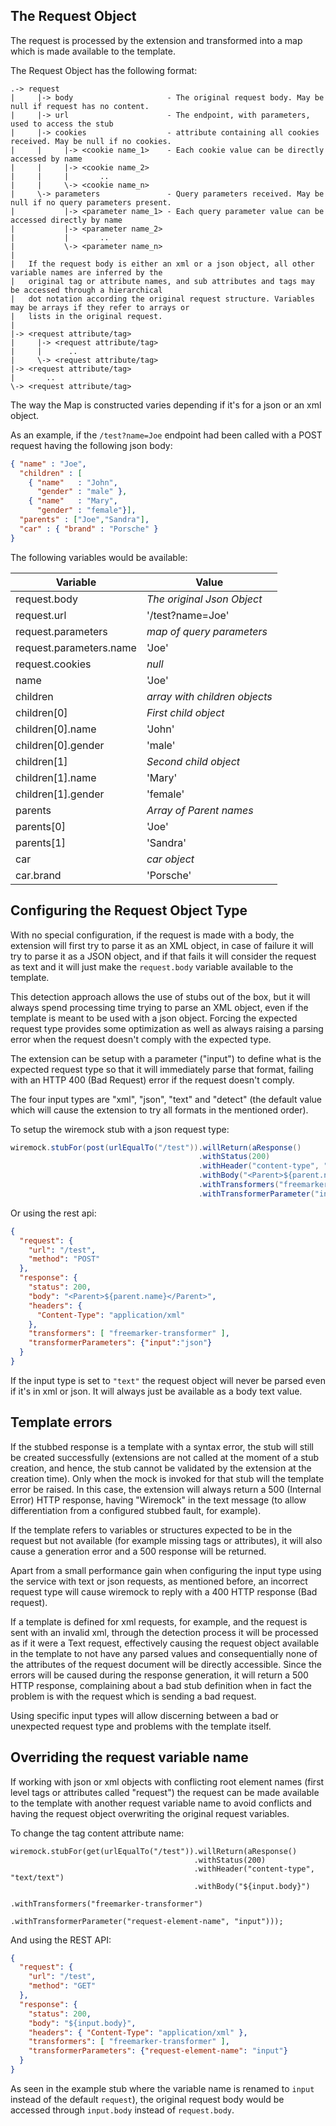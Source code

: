 ## The Request Object

The request is processed by the extension and transformed into a map which is made available to the template.

The Request Object has the following format:

```
.-> request
|     |-> body                     - The original request body. May be null if request has no content.
|     |-> url                      - The endpoint, with parameters, used to access the stub
|     |-> cookies                  - attribute containing all cookies received. May be null if no cookies.
|     |     |-> <cookie name_1>    - Each cookie value can be directly accessed by name
|     |     |-> <cookie name_2>
|     |     |       ..
|     |     \-> <cookie name_n>
|     \-> parameters               - Query parameters received. May be null if no query parameters present.
|           |-> <parameter name_1> - Each query parameter value can be accessed directly by name
|           |-> <parameter name_2>
|           |       ..
|           \-> <parameter name_n>
|
|   If the request body is either an xml or a json object, all other variable names are inferred by the
|   original tag or attribute names, and sub attributes and tags may be accessed through a hierarchical
|   dot notation according the original request structure. Variables may be arrays if they refer to arrays or
|   lists in the original request.
|
|-> <request attribute/tag>
|     |-> <request attribute/tag>
|     |      ..
|     \-> <request attribute/tag>
|-> <request attribute/tag>
|       ..
\-> <request attribute/tag>
```
The way the Map is constructed varies depending if it's for a json or an xml object.

As an example, if the `/test?name=Joe` endpoint had been called with a POST request having the following json body:
```json
{ "name" : "Joe",
  "children" : [
    { "name"   : "John",
      "gender" : "male" },
    { "name"   : "Mary",
      "gender" : "female"}],
  "parents" : ["Joe","Sandra"],
  "car" : { "brand" : "Porsche" }
}
```
The following variables would be available:

Variable | Value
-------- | -----
request.body | _The original Json Object_
request.url | '/test?name=Joe'
request.parameters | _map of query parameters_
request.parameters.name | 'Joe'
request.cookies | _null_
name | 'Joe'
children | _array with children objects_
children[0] | _First child object_
children[0].name | 'John'
children[0].gender | 'male'
children[1] | _Second child object_
children[1].name | 'Mary'
children[1].gender | 'female'
parents | _Array of Parent names_
parents[0] | 'Joe'
parents[1] | 'Sandra'
car | _car object_
car.brand | 'Porsche'

## Configuring the Request Object Type

With no special configuration, if the request is made with a body, the extension will first try to parse it as an XML object, in case of failure it will try to parse it as a JSON object, and if that fails it will consider the request as text and it will just make the `request.body` variable available to the template.

This detection approach allows the use of stubs out of the box, but it will always spend processing time trying to parse an XML object, even if the template is meant to be used with a json object. Forcing the expected request type provides some optimization as well as always raising a parsing error when the request doesn't comply with the expected type.

The extension can be setup with a parameter ("input") to define what is the expected request type so that it will immediately parse that format, failing with an HTTP 400 (Bad Request) error if the request doesn't comply. 

The four input types are "xml", "json", "text" and "detect" (the default value which will cause the extension to try all formats in the mentioned order).

To setup the wiremock stub with a json request type:
 
```java
wiremock.stubFor(post(urlEqualTo("/test")).willReturn(aResponse()
                                          .withStatus(200)
                                          .withHeader("content-type", "application/xml")
                                          .withBody("<Parent>${parent.name}</Parent>")
                                          .withTransformers("freemarker-transformer")
                                          .withTransformerParameter("input", "json")));
```

Or using the rest api:

```json
{ 
  "request": {
    "url": "/test",
    "method": "POST"
  },
  "response": {
    "status": 200,
    "body": "<Parent>${parent.name}</Parent>",
    "headers": {
      "Content-Type": "application/xml"
    },
    "transformers": [ "freemarker-transformer" ],
    "transformerParameters": {"input":"json"}
  }
}
```

If the input type is set to `"text"` the request object will never be parsed even if it's in xml or json. It will always just be available as a body text value.

## Template errors 

If the stubbed response is a template with a syntax error, the stub will still be created successfully (extensions are not called at the moment of a stub creation, and hence, the stub cannot be validated by the extension at the creation time). Only when the mock is invoked for that stub will the template error be raised. In this case, the extension will always return a 500 (Internal Error) HTTP response, having "Wiremock" in the text message (to allow differentiation from a configured stubbed fault, for example).

If the template refers to variables or structures expected to be in the request but not available (for example missing tags or attributes), it will also cause a generation error and a 500 response will be returned.

Apart from a small performance gain when configuring the input type using the service with text or json requests, as mentioned before, an incorrect request type will cause wiremock to reply with a 400 HTTP response (Bad request).

If a template is defined for xml requests, for example, and the request is sent with an invalid xml, through the detection process it will be processed as if it were a Text request, effectively causing the request object available in the template to not have any parsed values and consequentially none of the attributes of the request document will be directly accessible. Since the errors will be caused during the response generation, it will return a 500 HTTP response, complaining about a bad stub definition when in fact  the problem is with the request which is sending a bad request.

Using specific input types will allow discerning between a bad or unexpected request type and problems with the template itself.

## Overriding the request variable name

If working with json or xml objects with conflicting root element names (first level tags or attributes called "request") the request can be made available to the template with another request variable name to avoid conflicts and having the request object overwriting the original request variables.

To change the tag content attribute name:

```
wiremock.stubFor(get(urlEqualTo("/test")).willReturn(aResponse()
                                         .withStatus(200)
                                         .withHeader("content-type", "text/text")
                                         .withBody("${input.body}")
                                         .withTransformers("freemarker-transformer")
                                         .withTransformerParameter("request-element-name", "input")));
```
And using the REST API:

```json
{
  "request": {
    "url": "/test",
    "method": "GET"
  },
  "response": {
    "status": 200,
    "body": "${input.body}",
    "headers": { "Content-Type": "application/xml" },
    "transformers": [ "freemarker-transformer" ],
    "transformerParameters": {"request-element-name": "input"}
  }
}
```

As seen in the example stub where the variable name is renamed to `input` instead of the default `request`), the original request body would be accessed through `input.body` instead of `request.body`.